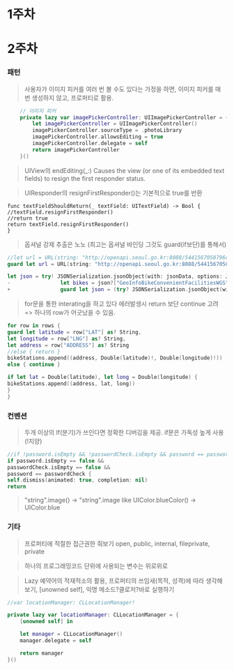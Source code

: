 # 1주차

# 2주차

### 패턴
> 사용자가 이미지 피커를 여러 번 볼 수도 있다는 가정을 하면, 이미지 피커를 매 번 생성하지 않고, 프로퍼티로 활용.
```swift
    // 이미지 피커
    private lazy var imagePickerController: UIImagePickerController = {
        let imagePickerController = UIImagePickerController()
        imagePickerController.sourceType = .photoLibrary
        imagePickerController.allowsEditing = true
        imagePickerController.delegate = self
        return imagePickerController
    }()
```

> UIView의 endEditing(_:)
Causes the view (or one of its embedded text fields) to resign the first responder status.

> UIResponder의 resignFirstResponder()는 기본적으로 true를 반환
```
func textFieldShouldReturn(_ textField: UITextField) -> Bool {
//textField.resignFirstResponder()
//return true
return textField.resignFirstResponder()
}
```

> 옵셔널 강제 추출은 노노 (최고는 옵셔널 바인딩 그것도 guard(if보단)를 통해서)

```swift
//let url = URL(string: "http://openapi.seoul.go.kr:8088/5441567058796c6c36376c52437676/json/GeoInfoBikeConvenientFacilitiesWGS/1/100")
guard let url = URL(string: "http://openapi.seoul.go.kr:8088/5441567058796c6c36376c52437676/json/GeoInfoBikeConvenientFacilitiesWGS/1/100") else { return }
```
```swift
let json = try! JSONSerialization.jsonObject(with: jsonData, options: JSONSerialization.ReadingOptions.mutableContainers) as? [String: Any]
-                let bikes = json?["GeoInfoBikeConvenientFacilitiesWGS"] as? [String: Any]
+                guard let json = (try? JSONSerialization.jsonObject(with: jsonData, options: JSONSerialization.ReadingOptions.mutableContainers)) as? [String: Any] else { return }
```


> for문을 통한 interating을 하고 있다 에러발생시 return 보단 continue 고려 => 하나의 row가 어긋났을 수 있음.

```swift
for row in rows {
guard let latitude = row["LAT"] as? String,
let longitude = row["LNG"] as? String,
let address = row["ADDRESS"] as? String
//else { return }
bikeStations.append((address, Double(latitude)!, Double(longitude)!))
else { continue }

if let lat = Double(latitude), let long = Double(longitude) {
bikeStations.append((address, lat, long))
}
}
```

### 컨벤션
> 두개 이상의 If(분기)가 쓰인다면 정확한 디버깅을 제공.
> if문은 가독성 높게 사용 (!지양)
```swift
//if !password.isEmpty && !passwordCheck.isEmpty && password == passwordCheck {
if password.isEmpty == false &&
passwordCheck.isEmpty == false &&
password == passwordCheck {
self.dismiss(animated: true, completion: nil)
return
```

> "string".image() -> "string".image like UIColor.blueColor() -> UIColor.blue

### 기타

> 프로퍼티에 적절한 접근권한 줘보기 open, public, internal, fileprivate, private

> 하나의 프로그래밍코드 단위에 사용되는 변수는 위로위로

> Lazy 예약어의 적재적소의 활용, 프로퍼티의 쓰임새(목적, 성격)에 따라 생각해보기, [unowned self], 익명 메소드?클로저?바로 실행하기
```swift
//var locationManager: CLLocationManager!

private lazy var locationManager: CLLocationManager = {
    [unowned self] in

    let manager = CLLocationManager()
    manager.delegate = self    

    return manager
}()
```
